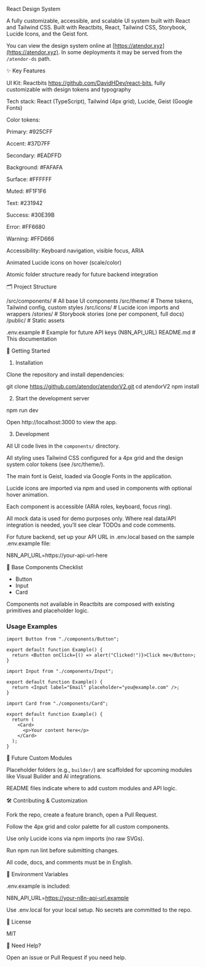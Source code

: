 React Design System

A fully customizable, accessible, and scalable UI system built with React and Tailwind CSS.
Built with Reactbits, React, Tailwind CSS, Storybook, Lucide Icons, and the Geist font.

You can view the design system online at [https://atendor.xyz](https://atendor.xyz). In some deployments it may be served from the `/atendor-ds` path.


✨ Key Features

UI Kit: Reactbits https://github.com/DavidHDev/react-bits, fully customizable with design tokens and typography

Tech stack: React (TypeScript), Tailwind (4px grid), Lucide, Geist (Google Fonts)

Color tokens:

Primary: #925CFF

Accent: #37D7FF

Secondary: #EADFFD

Background: #FAFAFA

Surface: #FFFFFF

Muted: #F1F1F6

Text: #231942

Success: #30E39B

Error: #FF6680

Warning: #FFD666

Accessibility: Keyboard navigation, visible focus, ARIA

Animated Lucide icons on hover (scale/color)

Atomic folder structure ready for future backend integration


🗂️ Project Structure


/src/components/   # All base UI components
/src/theme/        # Theme tokens, Tailwind config, custom styles
/src/icons/        # Lucide icon imports and wrappers
/stories/          # Storybook stories (one per component, full docs)
/public/           # Static assets

.env.example       # Example for future API keys (N8N_API_URL)
README.md          # This documentation

🚀 Getting Started

1. Installation

Clone the repository and install dependencies:

git clone https://github.com/atendor/atendorV2.git
cd atendorV2
npm install

2. Start the development server

npm run dev

Open http://localhost:3000 to view the app.

3. Development

All UI code lives in the `components/` directory.


All styling uses Tailwind CSS configured for a 4px grid and the design system color tokens (see /src/theme/).


The main font is Geist, loaded via Google Fonts in the application.

Lucide icons are imported via npm and used in components with optional hover animation.

Each component is accessible (ARIA roles, keyboard, focus ring).

All mock data is used for demo purposes only. Where real data/API integration is needed, you’ll see clear TODOs and code comments.

For future backend, set up your API URL in .env.local based on the sample .env.example file:

N8N_API_URL=https://your-api-url-here

🧩 Base Components Checklist

- Button
- Input
- Card

Components not available in Reactbits are composed with existing primitives and placeholder logic.

### Usage Examples

```tsx
import Button from "./components/Button";

export default function Example() {
  return <Button onClick={() => alert("Clicked!")}>Click me</Button>;
}
```

```tsx
import Input from "./components/Input";

export default function Example() {
  return <Input label="Email" placeholder="you@example.com" />;
}
```

```tsx
import Card from "./components/Card";

export default function Example() {
  return (
    <Card>
      <p>Your content here</p>
    </Card>
  );
}
```


🔮 Future Custom Modules

Placeholder folders (e.g., `builder/`) are scaffolded for upcoming modules like Visual Builder and AI integrations.

README files indicate where to add custom modules and API logic.

🛠️ Contributing & Customization

Fork the repo, create a feature branch, open a Pull Request.

Follow the 4px grid and color palette for all custom components.

Use only Lucide icons via npm imports (no raw SVGs).

Run npm run lint before submitting changes.

All code, docs, and comments must be in English.

🔐 Environment Variables

.env.example is included:

N8N_API_URL=https://your-n8n-api-url.example

Use .env.local for your local setup. No secrets are committed to the repo.

👀 License

MIT

💬 Need Help?

Open an issue or Pull Request if you need help.

